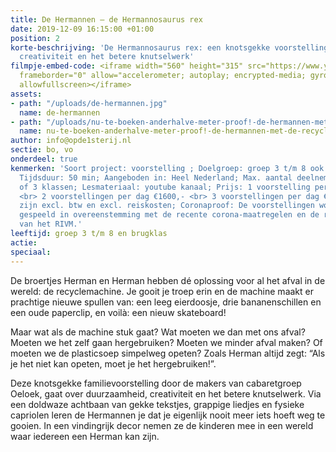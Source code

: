 ```yaml
---
title: De Hermannen – de Hermannosaurus rex
date: 2019-12-09 16:15:00 +01:00
position: 2
korte-beschrijving: 'De Hermannosaurus rex: een knotsgekke voorstelling over duurzaamheid,
  creativiteit en het betere knutselwerk'
filmpje-embed-code: <iframe width="560" height="315" src="https://www.youtube.com/embed/r4RXjNTndq0"
  frameborder="0" allow="accelerometer; autoplay; encrypted-media; gyroscope; picture-in-picture"
  allowfullscreen></iframe>
assets:
- path: "/uploads/de-hermannen.jpg"
  name: de-hermannen
- path: "/uploads/nu-te-boeken-anderhalve-meter-proof!-de-hermannen-met-de-recyclemachine.jpg"
  name: nu-te-boeken-anderhalve-meter-proof!-de-hermannen-met-de-recyclemachine
author: info@opde1sterij.nl
sectie: bo, vo
onderdeel: true
kenmerken: 'Soort project: voorstelling ; Doelgroep: groep 3 t/m 8 ook speciaal onderwijs;
  Tijdsduur: 50 min; Aangeboden in: Heel Nederland; Max. aantal deelnemers: 100 ll
  of 3 klassen; Lesmateriaal: youtube kanaal; Prijs: 1 voorstelling per dag €1000,-
  <br> 2 voorstellingen per dag €1600,- <br> 3 voorstellingen per dag €2200,- <br>  Prijzen
  zijn excl. btw en excl. reiskosten; Coronaproof: De voorstellingen worden altijd
  gespeeld in overeenstemming met de recente corona-maatregelen en de richtlijnen
  van het RIVM.'
leeftijd: groep 3 t/m 8 en brugklas
actie: 
speciaal: 
---
```


De broertjes Herman en Herman hebben dé oplossing voor al het afval in de wereld: de recyclemachine. Je gooit je troep erin en de machine maakt er prachtige nieuwe spullen van: een leeg eierdoosje, drie bananenschillen en een oude paperclip, en voilà: een nieuw skateboard!

Maar wat als de machine stuk gaat? Wat moeten we dan met ons afval? Moeten we het zelf gaan hergebruiken? Moeten we minder afval maken? Of moeten we de plasticsoep simpelweg opeten? Zoals Herman altijd zegt: “Als je het niet kan opeten, moet je het hergebruiken!”.

Deze knotsgekke familievoorstelling door de makers van cabaretgroep Oeloek, gaat over duurzaamheid, creativiteit en het betere knutselwerk. Via een doldwaze achtbaan van gekke tekstjes, grappige liedjes en fysieke capriolen leren de Hermannen je dat je eigenlijk nooit meer iets hoeft weg te gooien. In een vindingrijk decor nemen ze de kinderen mee in een wereld waar iedereen een Herman kan zijn.

